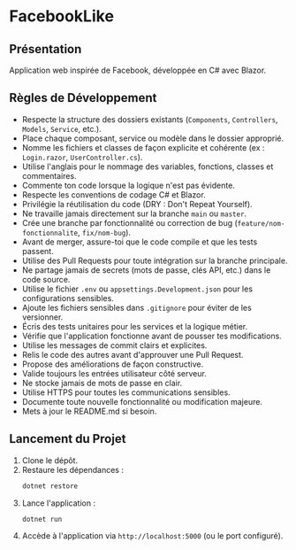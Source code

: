 # FacebookLike

## Présentation
Application web inspirée de Facebook, développée en C# avec Blazor.

## Règles de Développement

- Respecte la structure des dossiers existants (`Components`, `Controllers`, `Models`, `Service`, etc.).
- Place chaque composant, service ou modèle dans le dossier approprié.
- Nomme les fichiers et classes de façon explicite et cohérente (ex : `Login.razor`, `UserController.cs`).
- Utilise l'anglais pour le nommage des variables, fonctions, classes et commentaires.
- Commente ton code lorsque la logique n'est pas évidente.
- Respecte les conventions de codage C# et Blazor.
- Privilégie la réutilisation du code (DRY : Don't Repeat Yourself).
- Ne travaille jamais directement sur la branche `main` ou `master`.
- Crée une branche par fonctionnalité ou correction de bug (`feature/nom-fonctionnalite`, `fix/nom-bug`).
- Avant de merger, assure-toi que le code compile et que les tests passent.
- Utilise des Pull Requests pour toute intégration sur la branche principale.
- Ne partage jamais de secrets (mots de passe, clés API, etc.) dans le code source.
- Utilise le fichier `.env` ou `appsettings.Development.json` pour les configurations sensibles.
- Ajoute les fichiers sensibles dans `.gitignore` pour éviter de les versionner.
- Écris des tests unitaires pour les services et la logique métier.
- Vérifie que l'application fonctionne avant de pousser tes modifications.
- Utilise les messages de commit clairs et explicites.
- Relis le code des autres avant d'approuver une Pull Request.
- Propose des améliorations de façon constructive.
- Valide toujours les entrées utilisateur côté serveur.
- Ne stocke jamais de mots de passe en clair.
- Utilise HTTPS pour toutes les communications sensibles.
- Documente toute nouvelle fonctionnalité ou modification majeure.
- Mets à jour le README.md si besoin.

## Lancement du Projet

1. Clone le dépôt.
2. Restaure les dépendances :
   ```bash
   dotnet restore
   ```
3. Lance l'application :
   ```bash
   dotnet run
   ```
4. Accède à l'application via `http://localhost:5000` (ou le port configuré). 